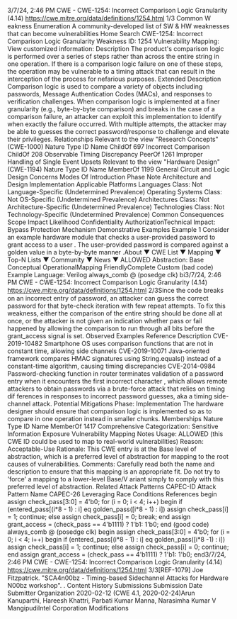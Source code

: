 3/7/24, 2:46 PM CWE - CWE-1254: Incorrect Comparison Logic Granularity (4.14)
https://cwe.mitre.org/data/deﬁnitions/1254.html 1/3
Common W eakness Enumeration
A community-developed list of SW & HW weaknesses that can become
vulnerabilities
Home Search
CWE-1254: Incorrect Comparison Logic Granularity
Weakness ID: 1254
Vulnerability Mapping: 
View customized information:
 Description
The product's comparison logic is performed over a series of steps rather than across the entire string in one operation. If there is a
comparison logic failure on one of these steps, the operation may be vulnerable to a timing attack that can result in the interception of
the process for nefarious purposes.
 Extended Description
Comparison logic is used to compare a variety of objects including passwords, Message Authentication Codes (MACs), and
responses to verification challenges. When comparison logic is implemented at a finer granularity (e.g., byte-by-byte comparison) and
breaks in the case of a comparison failure, an attacker can exploit this implementation to identify when exactly the failure occurred.
With multiple attempts, the attacker may be able to guesses the correct password/response to challenge and elevate their privileges.
 Relationships
 Relevant to the view "Research Concepts" (CWE-1000)
Nature Type ID Name
ChildOf 697 Incorrect Comparison
ChildOf 208 Observable Timing Discrepancy
PeerOf 1261 Improper Handling of Single Event Upsets
 Relevant to the view "Hardware Design" (CWE-1194)
Nature Type ID Name
MemberOf 1199 General Circuit and Logic Design Concerns
 Modes Of Introduction
Phase Note
Architecture and Design
Implementation
 Applicable Platforms
Languages
Class: Not Language-Specific (Undetermined Prevalence)
Operating Systems
Class: Not OS-Specific (Undetermined Prevalence)
Architectures
Class: Not Architecture-Specific (Undetermined Prevalence)
Technologies
Class: Not Technology-Specific (Undetermined Prevalence)
 Common Consequences
Scope Impact Likelihood
Confidentiality
AuthorizationTechnical Impact: Bypass Protection Mechanism
 Demonstrative Examples
Example 1
Consider an example hardware module that checks a user-provided password to grant access to a user . The user-provided password
is compared against a golden value in a byte-by-byte manner .About ▼ CWE List ▼ Mapping ▼ Top-N Lists ▼ Community ▼ News ▼
ALLOWED
Abstraction: Base
Conceptual OperationalMapping
FriendlyComplete Custom
(bad code) Example Language: Verilog 
always\_comb @ (posedge clk)
bi3/7/24, 2:46 PM CWE - CWE-1254: Incorrect Comparison Logic Granularity (4.14)
https://cwe.mitre.org/data/deﬁnitions/1254.html 2/3Since the code breaks on an incorrect entry of password, an attacker can guess the correct password for that byte-check iteration
with few repeat attempts.
To fix this weakness, either the comparison of the entire string should be done all at once, or the attacker is not given an indication
whether pass or fail happened by allowing the comparison to run through all bits before the grant\_access signal is set.
 Observed Examples
Reference Description
CVE-2019-10482 Smartphone OS uses comparison functions that are not in constant time, allowing side channels
CVE-2019-10071 Java-oriented framework compares HMAC signatures using String.equals() instead of a constant-time
algorithm, causing timing discrepancies
CVE-2014-0984 Password-checking function in router terminates validation of a password entry when it encounters the
first incorrect character , which allows remote attackers to obtain passwords via a brute-force attack that
relies on timing dif ferences in responses to incorrect password guesses, aka a timing side-channel
attack.
 Potential Mitigations
Phase: Implementation
The hardware designer should ensure that comparison logic is implemented so as to compare in one operation instead in
smaller chunks.
 Memberships
Nature Type ID Name
MemberOf 1417 Comprehensive Categorization: Sensitive Information Exposure
 Vulnerability Mapping Notes
Usage: ALLOWED (this CWE ID could be used to map to real-world vulnerabilities)
Reason: Acceptable-Use
Rationale:
This CWE entry is at the Base level of abstraction, which is a preferred level of abstraction for mapping to the root causes of
vulnerabilities.
Comments:
Carefully read both the name and description to ensure that this mapping is an appropriate fit. Do not try to 'force' a mapping to a
lower-level Base/V ariant simply to comply with this preferred level of abstraction.
 Related Attack Patterns
CAPEC-ID Attack Pattern Name
CAPEC-26 Leveraging Race Conditions
 References
begin
assign check\_pass[3:0] = 4'b0;
for (i = 0; i < 4; i++) begin
if (entered\_pass[(i\*8 - 1) : i] eq golden\_pass([i\*8 - 1) : i])
assign check\_pass[i] = 1;
continue;
else
assign check\_pass[i] = 0;
break;
end
assign grant\_access = (check\_pass == 4'b1111) ? 1'b1: 1'b0;
end
(good code) 
always\_comb @ (posedge clk)
begin
assign check\_pass[3:0] = 4'b0;
for (i = 0; i < 4; i++) begin
if (entered\_pass[(i\*8 - 1) : i] eq golden\_pass([i\*8 -1) : i])
assign check\_pass[i] = 1;
continue;
else
assign check\_pass[i] = 0;
continue;
end
assign grant\_access = (check\_pass == 4'b1111) ? 1'b1: 1'b0;
end3/7/24, 2:46 PM CWE - CWE-1254: Incorrect Comparison Logic Granularity (4.14)
https://cwe.mitre.org/data/deﬁnitions/1254.html 3/3[REF-1079] Joe Fitzpatrick. "SCA4n00bz - Timing-based Sidechannel Attacks for Hardware N00bz workshop".
.
 Content History
 Submissions
Submission Date Submitter Organization
2020-02-12
(CWE 4.1, 2020-02-24)Arun Kanuparthi, Hareesh Khattri, Parbati Kumar Manna, Narasimha Kumar V
MangipudiIntel
Corporation
 Modifications